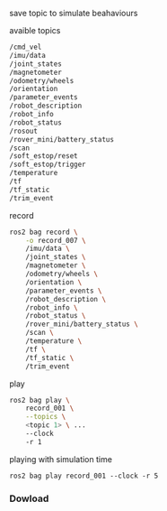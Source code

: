 save topic to simulate beahaviours


avaible topics
```bash
/cmd_vel
/imu/data
/joint_states
/magnetometer
/odometry/wheels
/orientation
/parameter_events
/robot_description
/robot_info
/robot_status
/rosout
/rover_mini/battery_status
/scan
/soft_estop/reset
/soft_estop/trigger
/temperature
/tf
/tf_static
/trim_event
```


record
```bash
ros2 bag record \
    -o record_007 \
    /imu/data \
    /joint_states \
    /magnetometer \
    /odometry/wheels \
    /orientation \
    /parameter_events \
    /robot_description \
    /robot_info \
    /robot_status \
    /rover_mini/battery_status \
    /scan \
    /temperature \
    /tf \
    /tf_static \
    /trim_event 
```


play
```bash
ros2 bag play \
    record_001 \
    --topics \
    <topic 1> \ ...
    --clock
    -r 1
```

playing with simulation time
```
ros2 bag play record_001 --clock -r 5
```


### Dowload 


